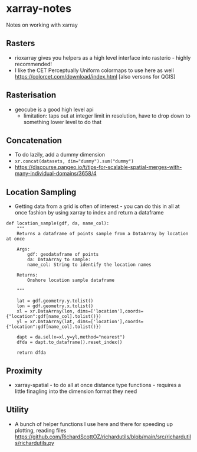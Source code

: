 # xarray-notes
Notes on working with xarray

## Rasters
- rioxarray gives you helpers as a high level interface into rasterio - highly recommended!
- I like the CET Perceptually Uniform colormaps to use here as well https://colorcet.com/download/index.html [also versons for QGIS]

## Rasterisation
- geocube is a good high level api
	- limitation: taps out at integer limit in resolution, have to drop down to something lower level to do that
## Concatenation
- To do lazily, add a dummy dimension
- ``` xr.concat(datasets, dim="dummy").sum("dummy") ```
- https://discourse.pangeo.io/t/tips-for-scalable-spatial-merges-with-many-individual-domains/3658/4

## Location Sampling
- Getting data from a grid is often of interest - you can do this in all at once fashion by using xarray to index and return a dataframe

```
def location_sample(gdf, da, name_col):
    """
    Returns a dataframe of points sample from a DataArray by location at once
    
    Args:
        gdf: geodataframe of points
        da: DataArray to sample:
        name_col: String to identify the location names
        
    Returns:
        Onshore location sample dataframe
    
    """

    lat = gdf.geometry.y.tolist()
    lon = gdf.geometry.x.tolist()
    xl = xr.DataArray(lon, dims=['location'],coords={"location":gdf[name_col].tolist()})
    yl = xr.DataArray(lat, dims=['location'],coords={"location":gdf[name_col].tolist()})
    
    dapt = da.sel(x=xl,y=yl,method="nearest")
    dfda = dapt.to_dataframe().reset_index()  
   
    return dfda
```
	
## Proximity
- xarray-spatial - to do all at once distance type functions - requires a little finagling into the dimension format they need

## Utility
- A bunch of helper functions I use here and there for speeding up plotting, reading files https://github.com/RichardScottOZ/richardutils/blob/main/src/richardutils/richardutils.py

